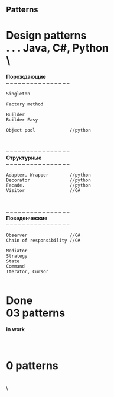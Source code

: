 ## Patterns  ##


Design patterns  
. . . Java, C#, Python
\
\
==============================  
**Порождающие**  
– – – – – – – – – – – – – – – –  
````
Singleton  

Factory method  

Builder  
Builder Easy  

Object pool             //python  



````
– – – – – – – – – – – – – – – –  
**Структурные**  
– – – – – – – – – – – – – – – –  
```
Adapter, Wrapper        //python  
Decorator               //python  
Facade.                 //python  
Visitor                 //C#  



```
– – – – – – – – – – – – – – – –  
**Поведенческие**  
– – – – – – – – – – – – – – – –  
```
Observer                //C#
Chain of responsibility //C#  

Mediator  
Strategy
State
Command  
Iterator, Cursor  


```
Done  
03 patterns   
==============================  
**in work**



\
0 patterns   
==============================  






\
\


